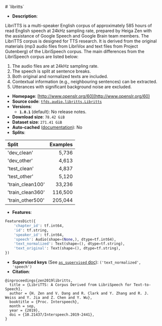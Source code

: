 <div itemscope itemtype="http://schema.org/Dataset">
  <div itemscope itemprop="includedInDataCatalog" itemtype="http://schema.org/DataCatalog">
    <meta itemprop="name" content="TensorFlow Datasets" />
  </div>
  <meta itemprop="name" content="libritts" />
  <meta itemprop="description" content="LibriTTS is a multi-speaker English corpus of approximately 585 hours of read&#10;English speech at 24kHz sampling rate, prepared by Heiga Zen with the assistance&#10;of Google Speech and Google Brain team members. The LibriTTS corpus is designed&#10;for TTS research. It is derived from the original materials (mp3 audio files&#10;from LibriVox and text files from Project Gutenberg) of the LibriSpeech corpus.&#10;The main differences from the LibriSpeech corpus are listed below:&#10;&#10;1. The audio files are at 24kHz sampling rate.&#10;2. The speech is split at sentence breaks.&#10;3. Both original and normalized texts are included.&#10;4. Contextual information (e.g., neighbouring sentences) can be extracted.&#10;5. Utterances with significant background noise are excluded.&#10;&#10;&#10;To use this dataset:&#10;&#10;```python&#10;import tensorflow_datasets as tfds&#10;&#10;ds = tfds.load(&#x27;libritts&#x27;, split=&#x27;train&#x27;)&#10;for ex in ds.take(4):&#10;  print(ex)&#10;```&#10;&#10;See [the guide](https://www.tensorflow.org/datasets/overview) for more&#10;informations on [tensorflow_datasets](https://www.tensorflow.org/datasets).&#10;&#10;" />
  <meta itemprop="url" content="https://www.tensorflow.org/datasets/catalog/libritts" />
  <meta itemprop="sameAs" content="http://www.openslr.org/60" />
  <meta itemprop="citation" content="@inproceedings{zen2019libritts,&#10;  title = {LibriTTS: A Corpus Derived from LibriSpeech for Text-to-Speech},&#10;  author = {H. Zen and V. Dang and R. Clark and Y. Zhang and R. J. Weiss and Y. Jia and Z. Chen and Y. Wu},&#10;  booktitle = {Proc. Interspeech},&#10;  month = sep,&#10;  year = {2019},&#10;  doi = {10.21437/Interspeech.2019-2441},&#10;}&#10;" />
</div>
# `libritts`

*   **Description**:

LibriTTS is a multi-speaker English corpus of approximately 585 hours of read
English speech at 24kHz sampling rate, prepared by Heiga Zen with the assistance
of Google Speech and Google Brain team members. The LibriTTS corpus is designed
for TTS research. It is derived from the original materials (mp3 audio files
from LibriVox and text files from Project Gutenberg) of the LibriSpeech corpus.
The main differences from the LibriSpeech corpus are listed below:

1.  The audio files are at 24kHz sampling rate.
2.  The speech is split at sentence breaks.
3.  Both original and normalized texts are included.
4.  Contextual information (e.g., neighbouring sentences) can be extracted.
5.  Utterances with significant background noise are excluded.

*   **Homepage**: [http://www.openslr.org/60](http://www.openslr.org/60)
*   **Source code**:
    [`tfds.audio.libritts.Libritts`](https://github.com/tensorflow/datasets/tree/master/tensorflow_datasets/audio/libritts.py)
*   **Versions**:
    *   **`1.0.1`** (default): No release notes.
*   **Download size**: `78.42 GiB`
*   **Dataset size**: `271.41 GiB`
*   **Auto-cached**
    ([documentation](https://www.tensorflow.org/datasets/performances#auto-caching)):
    No
*   **Splits**:

Split            | Examples
:--------------- | -------:
'dev_clean'      | 5,736
'dev_other'      | 4,613
'test_clean'     | 4,837
'test_other'     | 5,120
'train_clean100' | 33,236
'train_clean360' | 116,500
'train_other500' | 205,044

*   **Features**:

```python
FeaturesDict({
    'chapter_id': tf.int64,
    'id': tf.string,
    'speaker_id': tf.int64,
    'speech': Audio(shape=(None,), dtype=tf.int64),
    'text_normalized': Text(shape=(), dtype=tf.string),
    'text_original': Text(shape=(), dtype=tf.string),
})
```
*   **Supervised keys** (See
    [`as_supervised` doc](https://www.tensorflow.org/datasets/api_docs/python/tfds/load#args)):
    `('text_normalized', 'speech')`
*   **Citation**:

```
@inproceedings{zen2019libritts,
  title = {LibriTTS: A Corpus Derived from LibriSpeech for Text-to-Speech},
  author = {H. Zen and V. Dang and R. Clark and Y. Zhang and R. J. Weiss and Y. Jia and Z. Chen and Y. Wu},
  booktitle = {Proc. Interspeech},
  month = sep,
  year = {2019},
  doi = {10.21437/Interspeech.2019-2441},
}
```
